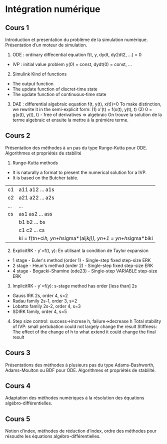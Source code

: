 # Intégration numérique

## Cours 1

Introduction et presentation du problème de la simulation numérique. Présentation d’un moteur de simulation.

1. ODE : ordinary diffecential equation f(t, y, dydt, dy2dt2, ...) = 0
* IVP : initial value problem y(0) = const, dydt(0) = const, ...

2. Simulink
Kind of functions
* The output function
* The update function of discret-time state
* The update function of continuous-time state

3. DAE : differential algebraic equation f(t, y(t), x(t))=0
To make distinction, we rewrite it in the semi-explicit form:
(1) x'(t) = f(x(t), y(t), t)
(2) 0 = g(x(t), y(t), t) - free of derivatives => algebraic
On trouve la solution de la terme algebraic et ensuite la mettre à la prémière terme.

## Cours 2

Présentation des méthodes à un pas du type Runge-Kutta pour ODE. Algorithmes et propriétés de stabilité

1. Runge-Kutta methods
* It is naturally a format to present the numerical solution for a IVP.
* It is based on the Butcher table. 

|     |			|
|-----|-----------------|
| c1  | a11 a12 ... a1s |
| c2  | a21 a22 ... a2s |
| ... | ...             |
| cs  | as1 as2 ... ass |
|     | b1 b2 ... bs    |
|     | c1 c2 ... cs    | 
||ki = f(tn+ci*h, yn+h*sigma*(aij*kj)), yn+1 = yn+h*sigma*biki|

2. ExplicitRK - y'=f(t, y): En utilisant la condition de Taylor expansion 
* 1 stage - Euler's method (order 1) - Single-step fixed step-size ERK
* 2 stage - Heun's method (order 2) - Single-step fixed step-size ERK
* 4 stage - Bogacki-Shamine (ode23) - Single-step VARIABLE  step-size ERK

3. ImplicitRK - y'=f(y): s-stage method has order [less than] 2s
* Gauss IRK 2s, order 4, s=2
* Radau family 2s-1, order 3, s=2
* Lobatto family 2s-2, order 4, s=3 
* SDIRK family, order 4, s=5

4. Step size control: success->increse h, failure->decrease h
Total stability of IVP: small pertubation could not largely change the result
Stiffness: The effect of the change of h to what extend it could change the final result

## Cours 3

Présentations des méthodes à plusieurs pas du type Adams-Bashworth, Adams-Moulton ou BDF pour ODE. Algorithmes et propriétés de stabilité.

## Cours 4

Adaptation des méthodes numériques à la résolution des équations algébro-différentielles.

## Cours 5

Notion d’index, méthodes de réduction d’index, ordre des méthodes pour résoudre les équations algébro-différentielles.

